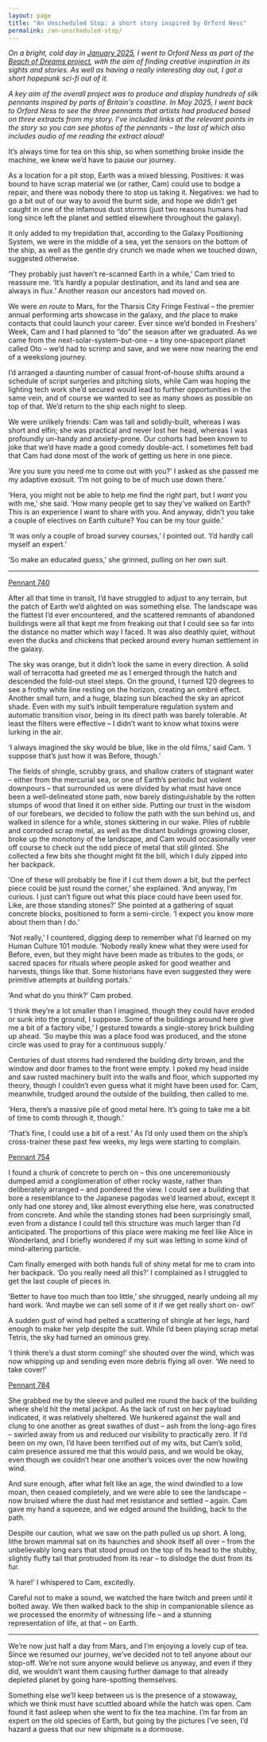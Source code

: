 ```yaml
---
layout: page
title: "An Unscheduled Stop: a short story inspired by Orford Ness"
permalink: /an-unscheduled-stop/
---
```


*On a bright, cold day in [January 2025](/what-i-read-in-january-2025/), I went to Orford Ness as part of the [Beach of Dreams project](https://www.beachofdreams.org/), with the aim of finding creative inspiration in its sights and stories. As well as having a really interesting day out, I got a short hopepunk sci-fi out of it.*

*A key aim of the overall project was to produce and display hundreds of silk pennants inspired by parts of Britain's coastline. In May 2025, I went back to Orford Ness to see the three pennants that artists had produced based on three extracts from my story. I've included links at the relevant points in the story so you can see photos of the pennants &ndash; the last of which also includes audio of me reading the extract aloud!*

It’s always time for tea on this ship, so when something broke inside the machine, we knew we’d have to pause our journey.

As a location for a pit stop, Earth was a mixed blessing. Positives: it was bound to have scrap material we (or rather, Cam) could use to bodge a repair, and there was nobody there to stop us taking it. Negatives: we had to go a bit out of our way to avoid the burnt side, and hope we didn’t get caught in one of the infamous dust storms (just two reasons humans had long since left the planet and settled elsewhere throughout the galaxy).

It only added to my trepidation that, according to the Galaxy Positioning System, we were in the middle of a sea, yet the sensors on the bottom of the ship, as well as the gentle dry crunch we made when we touched down, suggested otherwise.

‘They probably just haven’t re-scanned Earth in a while,’ Cam tried to reassure me. ‘It’s hardly a popular destination, and its land and sea are always in flux.’
Another reason our ancestors had moved on.

We were *en route* to Mars, for the Tharsis City Fringe Festival &ndash; the premier annual performing arts showcase in the galaxy, and *the* place to make contacts that could launch your career. Ever since we’d bonded in Freshers’ Week, Cam and I had planned to “do” the season after we graduated. As we came from the next-solar-system-but-one &ndash; a tiny one-spaceport planet called Oto &ndash; we’d had to scrimp and save, and we were now nearing the end of a weekslong journey.

I’d arranged a daunting number of casual front-of-house shifts around a schedule of script surgeries and pitching slots, while Cam was hoping the lighting tech work she’d secured would lead to further opportunities in the same vein, and of course we wanted to see as many shows as possible on top of that. We’d return to the ship each night to sleep.

We were unlikely friends: Cam was tall and solidly-built, whereas I was short and elfin; she was practical and never lost her head, whereas I was profoundly un-handy and anxiety-prone. Our cohorts had been known to joke that we’d have made a good comedy double-act. I sometimes felt bad that Cam had done most of the work of getting us here in one piece.

‘Are you sure you need me to come out with you?’ I asked as she passed me my adaptive exosuit. ‘I’m not going to be of much use down there.’

‘Hera, you might not be able to help me find the right part, but I *want* you with me,’ she said. ‘How many people get to say they’ve walked on Earth? This is an experience I want to share with you. And anyway, didn’t you take a couple of electives on Earth culture? You can be my tour guide.’

‘It was only a couple of broad survey courses,’ I pointed out. ‘I’d hardly call myself an expert.’

‘So make an educated guess,’ she grinned, pulling on her own suit.

---

[Pennant 740](https://www.beachofdreams.org/pennants/740)

After all that time in transit, I’d have struggled to adjust to any terrain, but the patch of Earth we’d alighted on was something else. The landscape was the flattest I’d ever encountered, and the scattered remnants of abandoned buildings were all that kept me from freaking out that I could see so far into the distance no matter which way I faced. It was also deathly quiet, without even the ducks and chickens that pecked around every human settlement in the galaxy.

The sky was orange, but it didn’t look the same in every direction. A solid wall of terracotta had greeted me as I emerged through the hatch and descended the fold-out steel steps. On the ground, I turned 120 degrees to see a frothy white line resting on the horizon, creating an ombré effect. Another small turn, and a huge, blazing sun bleached the sky an apricot shade. Even with my suit’s inbuilt temperature regulation system and automatic transition visor, being in its direct path was barely tolerable. At least the filters were effective &ndash; I didn’t want to know what toxins were lurking in the air.

‘I always imagined the sky would be blue, like in the old films,’ said Cam. ‘I suppose that’s just how it was Before, though.’

The fields of shingle, scrubby grass, and shallow craters of stagnant water &ndash; either from the mercurial sea, or one of Earth’s periodic but violent downpours &ndash; that surrounded us were divided by what must have once been a well-delineated stone path, now barely distinguishable by the rotten stumps of wood that lined it on either side. Putting our trust in the wisdom of our forebears, we decided to follow the path with the sun behind us, and walked in silence for a while, stones skittering in our wake. Piles of rubble and corroded scrap metal, as well as the distant buildings growing closer, broke up the monotony of the landscape, and Cam would occasionally veer off course to check out the odd piece of metal that still glinted. She collected a few bits she thought might fit the bill, which I duly zipped into her backpack.

‘One of these will probably be fine if I cut them down a bit, but the perfect piece could be just round the corner,’ she explained. ‘And anyway, I’m curious. I just can’t figure out what this place could have been used for. Like, are those standing stones?’ She pointed at a gathering of squat concrete blocks, positioned to form a semi-circle. ‘I expect you know more about them than I do.’

‘Not really,’ I countered, digging deep to remember what I’d learned on my Human Culture 101 module. ‘Nobody really knew what they were used for Before, even, but they might have been made as tributes to the gods, or sacred spaces for rituals where people asked for good weather and harvests, things like that. Some historians have even suggested they were primitive attempts at building portals.’

‘And what do you think?’ Cam probed.

‘I think they’re a lot smaller than I imagined, though they could have eroded or sunk into the ground, I suppose. Some of the buildings around here give me a bit of a factory vibe,’ I gestured towards a single-storey brick building up ahead. ‘So maybe this was a place food was produced, and the stone circle was used to pray for a continuous supply.’

Centuries of dust storms had rendered the building dirty brown, and the window and door frames to the front were empty. I poked my head inside and saw rusted machinery built into the walls and floor, which supported my theory, though I couldn’t even guess what it might have been used for. Cam, meanwhile, trudged around the outside of the building, then called to me.

‘Hera, there’s a massive pile of good metal here. It’s going to take me a bit of time to comb through it, though.’

‘That’s fine, I could use a bit of a rest.’ As I’d only used them on the ship’s cross-trainer these past few weeks, my legs were starting to complain.

[Pennant 754](https://www.beachofdreams.org/pennants/754)

I found a chunk of concrete to perch on &ndash; this one unceremoniously dumped amid a conglomeration of other rocky waste, rather than deliberately arranged &ndash; and pondered the view. I could see a building that bore a resemblance to the Japanese pagodas we’d learned about, except it only had one storey and, like almost everything else here, was constructed from concrete. And while the standing stones had been surprisingly small, even from a distance I could tell this structure was much larger than I’d anticipated. The proportions of this place were making me feel like Alice in Wonderland, and I briefly wondered if my suit was letting in some kind of mind-altering particle.

Cam finally emerged with both hands full of shiny metal for me to cram into her backpack. ‘Do you really need all this?’ I complained as I struggled to get the last couple of pieces in.

‘Better to have too much than too little,’ she shrugged, nearly undoing all my hard work. ‘And maybe we can sell some of it if we get really short on- ow!’

A sudden gust of wind had pelted a scattering of shingle at her legs, hard enough to make her yelp despite the suit. While I’d been playing scrap metal Tetris, the sky had turned an ominous grey.

‘I think there’s a dust storm coming!’ she shouted over the wind, which was now whipping up and sending even more debris flying all over. ‘We need to take cover!’

[Pennant 784](https://www.beachofdreams.org/pennants/784)

She grabbed me by the sleeve and pulled me round the back of the building where she’d hit the metal jackpot. As the lack of rust on her payload indicated, it was relatively sheltered. We hunkered against the wall and clung to one another as great swathes of dust &ndash; ash from the long-ago fires &ndash; swirled away from us and reduced our visibility to practically zero. If I’d been on my own, I’d have been terrified out of my wits, but Cam’s solid, calm presence assured me that this would pass, and we would be okay, even though we couldn’t hear one another’s voices over the now howling wind.

And sure enough, after what felt like an age, the wind dwindled to a low moan, then ceased completely, and we were able to see the landscape &ndash; now bruised where the dust had met resistance and settled &ndash; again. Cam gave my hand a squeeze, and we edged around the building, back to the path.

Despite our caution, what we saw on the path pulled us up short. A long, lithe brown mammal sat on its haunches and shook itself all over &ndash; from the unbelievably long ears that stood proud on the top of its head to the stubby, slightly fluffy tail that protruded from its rear &ndash; to dislodge the dust from its fur.

‘A hare!’ I whispered to Cam, excitedly.

Careful not to make a sound, we watched the hare twitch and preen until it bolted away. We then walked back to the ship in companionable silence as we processed the enormity of witnessing life &ndash; and a stunning representation of life, at that &ndash; on Earth.

---

We’re now just half a day from Mars, and I’m enjoying a lovely cup of tea. Since we resumed our journey, we’ve decided not to tell anyone about our stop-off. We’re not sure anyone would believe us anyway, and even if they did, we wouldn’t want them causing further damage to that already depleted planet by going hare-spotting themselves.

Something else we’ll keep between us is the presence of a stowaway, which we think must have scuttled aboard while the hatch was open. Cam found it fast asleep when she went to fix the tea machine. I’m far from an expert on the old species of Earth, but going by the pictures I’ve seen, I’d hazard a guess that our new shipmate is a dormouse.